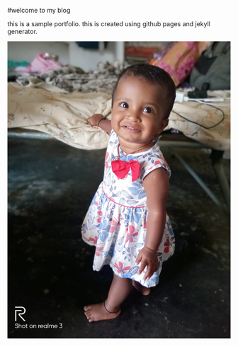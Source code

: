 #welcome to my blog

this is a sample portfolio.
this is created using github pages and jekyll generator.


![sidvitha](IMG20200310105139.jpg)
